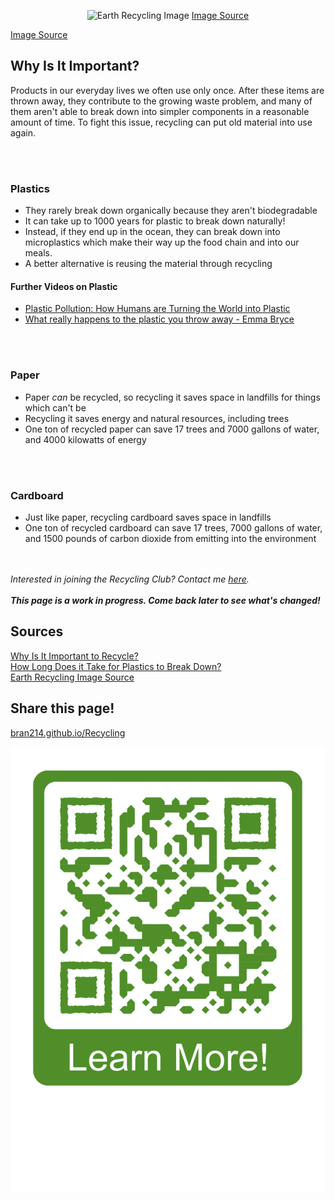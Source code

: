 <p align="center">
  <img src="https://cleandotwaste.co.za/wp-content/uploads/2018/07/RECYCLING-1-1024x766.jpg" alt="Earth Recycling Image"/>
  <a href="https://cleandotwaste.co.za/recycling-benefits/">Image Source</a>
</p>

[Image Source](https://cleandotwaste.co.za/recycling-benefits/)

## Why Is It Important?

Products in our everyday lives we often use only once. After these items are thrown away, they contribute to the growing waste problem, and many of them aren't able to break down into simpler components in a reasonable amount of time. To fight this issue, recycling can put old material into use again.

<br/><br/>
### Plastics
 - They rarely break down organically because they aren't biodegradable
 - It can take up to 1000 years for plastic to break down naturally!
 - Instead, if they end up in the ocean, they can break down into microplastics which make their way up the food chain and into our meals.
 - A better alternative is reusing the material through recycling

#### Further Videos on Plastic
 - [Plastic Pollution: How Humans are Turning the World into Plastic](https://www.youtube.com/watch?v=RS7IzU2VJIQ&list=PLFs4vir_WsTyXrrpFstD64Qj95vpy-yo1&index=13)
 - [What really happens to the plastic you throw away - Emma Bryce](https://www.youtube.com/watch?v=_6xlNyWPpB8)

<br/><br/>
### Paper
 - Paper _can_ be recycled, so recycling it saves space in landfills for things which can't be
 - Recycling it saves energy and natural resources, including trees
 - One ton of recycled paper can save 17 trees and 7000 gallons of water, and 4000 kilowatts of energy

<br/><br/>
### Cardboard
 - Just like paper, recycling cardboard saves space in landfills
 - One ton of recycled cardboard can save 17 trees, 7000 gallons of water, and 1500 pounds of carbon dioxide from emitting into the environment

<br/><br/>
_Interested in joining the Recycling Club? Contact me [here](mailto:concern-onshore-0t@icloud.com)._
<br/><br/>
_**This page is a work in progress. Come back later to see what's changed!**_

## Sources
[Why Is It Important to Recycle?](https://www.greenmatters.com/p/why-is-it-important-to-recycle)  
[How Long Does it Take for Plastics to Break Down?](https://alansfactoryoutlet.com/how-long-does-it-take-plastics-to-break-down/)  
[Earth Recycling Image Source](https://cleandotwaste.co.za/wp-content/uploads/2018/07/RECYCLING-1.jpg)

## Share this page!
[bran214.github.io/Recycling]()

<p align="center">
  <img src="https://github.com/bran214/Recycling/raw/main/qrcode.png" alt="Recycling QR"/>
</p>
